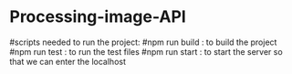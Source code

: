 # Processing-image-API
#scripts needed to run the project:
#npm run build : to build the project
#npm run test : to run the test files
#npm run start : to start the server so that we can enter the localhost

